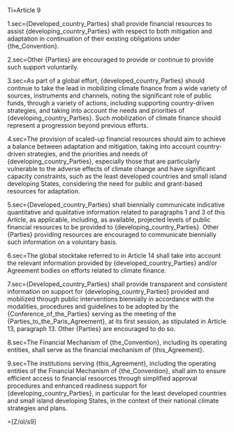 
Ti=Article 9

1.sec={Developed_country_Parties} shall provide financial resources to assist {developing_country_Parties} with respect to both mitigation and adaptation in continuation of their existing obligations under {the_Convention}.

2.sec=Other {Parties} are encouraged to provide or continue to provide such support voluntarily.

3.sec=As part of a global effort, {developed_country_Parties} should continue to take the lead in mobilizing climate finance from a wide variety of sources, instruments and channels, noting the significant role of public funds,  through a variety of actions, including supporting country-driven strategies, and taking into account the needs and priorities of {developing_country_Parties}. Such mobilization of climate finance should represent a progression beyond previous efforts.

4.sec=The provision of scaled-up financial resources should aim to achieve a balance between adaptation and mitigation, taking into account country-driven strategies, and the priorities and needs of {developing_country_Parties}, especially those that are particularly vulnerable to the adverse effects of climate change and have significant capacity constraints, such as the least developed countries and small island developing States, considering the need for public and grant-based resources for adaptation.

5.sec={Developed_country_Parties} shall biennially communicate indicative quantitative and qualitative information related to paragraphs 1 and 3 of this Article, as applicable, including, as available, projected levels of public financial resources to be provided to {developing_country_Parties}. Other {Parties} providing resources are encouraged to communicate biennially such information on a voluntary basis.

6.sec=The global stocktake referred to in Article 14 shall take into account the relevant information provided by {developed_country_Parties} and/or Agreement bodies on efforts related to climate finance.

7.sec={Developed_country_Parties} shall provide transparent and consistent information on support for {developing_country_Parties} provided and mobilized through public interventions biennially in accordance with the modalities, procedures and guidelines to be adopted by the {Conference_of_the_Parties} serving as the meeting of the {Parties_to_the_Paris_Agreement}, at its first session, as stipulated in Article 13, paragraph 13. Other {Parties} are encouraged to do so.

8.sec=The Financial Mechanism of {the_Convention}, including its operating entities, shall serve as the financial mechanism of {this_Agreement}.

9.sec=The institutions serving {this_Agreement}, including the operating entities of the Financial Mechanism of {the_Convention}, shall aim to ensure efficient access to financial resources through simplified approval procedures and enhanced readiness support for {developing_country_Parties}, in particular for the least developed countries and small island developing States, in the context of their national climate strategies and plans.

=[Z/ol/s9]
